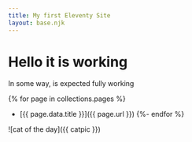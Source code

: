 ```yaml
---
title: My first Eleventy Site
layout: base.njk
---
```


# Hello it is working

In some way, is expected fully working

{% for page in collections.pages %}
- [{{ page.data.title }}]({{ page.url }})
{%- endfor %}

![cat of the day]({{ catpic }})